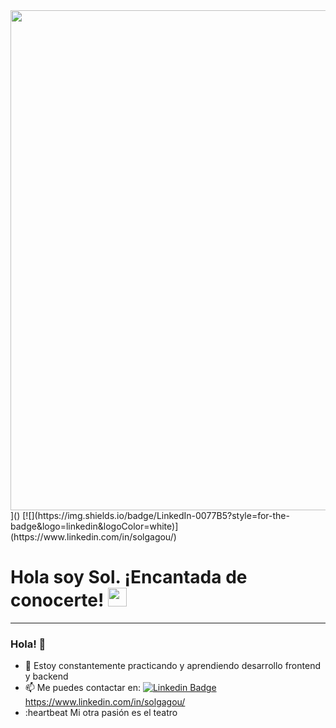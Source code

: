 <div id="header" align="center">
  <img decoding="async" src="https://github.com/user-attachments/assets/f1f03d5c-2b4b-464b-b08a-4d280cd0b4eb" width="800"/>
</div>]()
[![](https://img.shields.io/badge/LinkedIn-0077B5?style=for-the-badge&logo=linkedin&logoColor=white)] (https://www.linkedin.com/in/solgagou/)

<h1>
  Hola soy Sol. ¡Encantada de conocerte!
  <img decoding="async" src="https://media.giphy.com/media/hvRJCLFzcasrR4ia7z/giphy.gif" width="30px"/>
</h1>

---

### Hola! 👋
* :seedling: Estoy constantemente practicando y aprendiendo desarrollo frontend y backend
* :mailbox: Me puedes contactar en: [![Linkedin Badge](https://img.shields.io/badge/-Noelia-blue?style=flat&logo=Linkedin&logoColor=white)]()https://www.linkedin.com/in/solgagou/
* :heartbeat Mi otra pasión es el teatro
